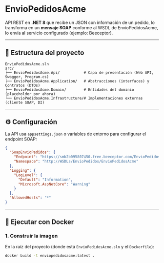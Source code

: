 # EnvioPedidosAcme

API REST en **.NET 8** que recibe un JSON con información de un pedido, lo transforma en un **mensaje SOAP** conforme al WSDL de EnvioPedidosAcme, lo envía al servicio configurado (ejemplo: Beeceptor).

---

## 📂 Estructura del proyecto

```
EnvioPedidosAcme.sln
src/
├── EnvioPedidosAcme.Api/           # Capa de presentación (Web API, Swagger, Program.cs)
├── EnvioPedidosAcme.Application/   # Abstracciones (interfaces) y Contratos (DTOs)
├── EnvioPedidosAcme.Domain/        # Entidades del dominio (placeholder por ahora)
└── EnvioPedidosAcme.Infrastructure/# Implementaciones externas (cliente SOAP, DI)
```

---

## ⚙️ Configuración

La API usa `appsettings.json` o variables de entorno para configurar el endpoint SOAP:

```json
{
  "SoapEnvioPedidos": {
    "Endpoint": "https://smb2b095807450.free.beeceptor.com/EnvioPedidosAcmeService",
    "Namespace": "http://WSDLs/EnvioPedidos/EnvioPedidosAcme"
  },
  "Logging": {
    "LogLevel": {
      "Default": "Information",
      "Microsoft.AspNetCore": "Warning"
    }
  },
  "AllowedHosts": "*"
}
```

---

## 🐳 Ejecutar con Docker

### 1. Construir la imagen

En la raíz del proyecto (donde está `EnvioPedidosAcme.sln` y el `Dockerfile`):

```bash
docker build -t enviopedidosacme:latest .
```
